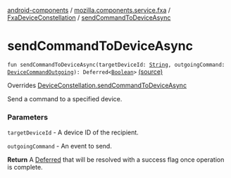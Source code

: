 [android-components](../../index.md) / [mozilla.components.service.fxa](../index.md) / [FxaDeviceConstellation](index.md) / [sendCommandToDeviceAsync](./send-command-to-device-async.md)

# sendCommandToDeviceAsync

`fun sendCommandToDeviceAsync(targetDeviceId: `[`String`](https://kotlinlang.org/api/latest/jvm/stdlib/kotlin/-string/index.html)`, outgoingCommand: `[`DeviceCommandOutgoing`](../../mozilla.components.concept.sync/-device-command-outgoing/index.md)`): Deferred<`[`Boolean`](https://kotlinlang.org/api/latest/jvm/stdlib/kotlin/-boolean/index.html)`>` [(source)](https://github.com/mozilla-mobile/android-components/blob/master/components/service/firefox-accounts/src/main/java/mozilla/components/service/fxa/FxaDeviceConstellation.kt#L105)

Overrides [DeviceConstellation.sendCommandToDeviceAsync](../../mozilla.components.concept.sync/-device-constellation/send-command-to-device-async.md)

Send a command to a specified device.

### Parameters

`targetDeviceId` - A device ID of the recipient.

`outgoingCommand` - An event to send.

**Return**
A [Deferred](#) that will be resolved with a success flag once operation is complete.

